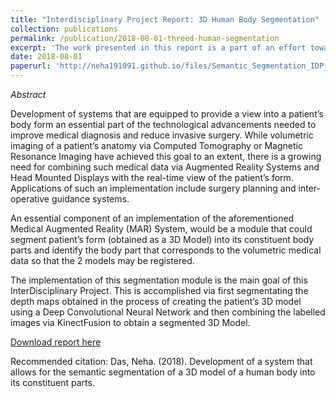 ```yaml
---
title: "Interdisciplinary Project Report: 3D Human Body Segmentation"
collection: publications
permalink: /publication/2018-08-01-threed-human-segmentation
excerpt: 'The work presented in this report is a part of an effort towards a tool that allows a real-time view into a patient's body for inter-operative guidance.'
date: 2018-08-01
paperurl: 'http://neha191091.github.io/files/Semantic_Segmentation_IDP_Report.pdf'
---
```

*Abstract*

Development of systems that are equipped to provide a view into a patient’s body
form an essential part of the technological advancements needed to improve medical 
diagnosis and reduce invasive surgery. While volumetric imaging of a patient’s
anatomy via Computed Tomography or Magnetic Resonance Imaging have achieved
this goal to an extent, there is a growing need for combining such medical data via
Augmented Reality Systems and Head Mounted Displays with the real-time view of
the patient’s form. Applications of such an implementation include surgery planning
and inter-operative guidance systems.

An essential component of an implementation of the aforementioned Medical Augmented Reality 
(MAR) System, would be a module that could segment patient’s form (obtained as a 3D Model) 
into its constituent body parts and identify the body part that corresponds to the volumetric
medical data so that the 2 models may be registered.

The implementation of this segmentation module is the main goal of this InterDisciplinary
Project. This is accomplished via first segmentating the depth maps obtained in the process 
of creating the patient’s 3D model using a Deep Convolutional Neural Network and then combining 
the labelled images via KinectFusion to obtain a segmented 3D Model.

[Download report here](http://neha191091.github.io/files/Semantic_Segmentation_IDP_Report.pdf)

Recommended citation: Das, Neha. (2018). Development of a system that allows for the semantic segmentation of a 3D model of a human body into its constituent parts.